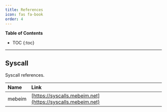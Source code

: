 ```yaml
---
title: References
icon: fas fa-book
order: 4
---
```

**Table of Contents**
- TOC
{:toc}

---

## Syscall
Syscall references.

| Name | Link |
|:---|:----|
| mebeim | [https://syscalls.mebeim.net](https://syscalls.mebeim.net) |

